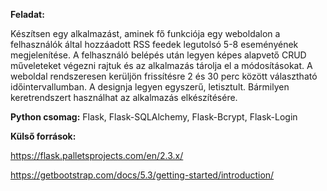 **Feladat:**

Készítsen egy alkalmazást, aminek fő funkciója egy weboldalon a felhasználók által hozzáadott RSS feedek legutolsó 5-8 eseményének megjelenítése. A felhasználó belépés után legyen képes alapvető CRUD műveleteket végezni rajtuk és az alkalmazás tárolja el a módosításokat. A weboldal rendszeresen kerüljön frissítésre 2 és 30 perc között választható időintervallumban. A designja legyen egyszerű, letisztult. Bármilyen keretrendszert használhat az alkalmazás elkészítésére.

**Python csomag:**
Flask,
Flask-SQLAlchemy,
Flask-Bcrypt,
Flask-Login

**Külső források:**

https://flask.palletsprojects.com/en/2.3.x/

https://getbootstrap.com/docs/5.3/getting-started/introduction/

